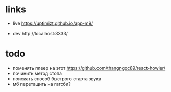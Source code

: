 # links 

- live https://uptimizt.github.io/app-m9/

- dev http://localhost:3333/

# todo

- поменять плеер на этот https://github.com/thangngoc89/react-howler/
- починить метод стопа
- поискать способ быстрого старта звука
- мб перетащить на гатсби?